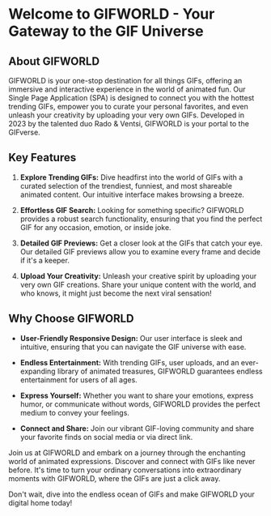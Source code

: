 # Welcome to GIFWORLD - Your Gateway to the GIF Universe

## About GIFWORLD
GIFWORLD is your one-stop destination for all things GIFs, offering an immersive and interactive experience in the world of animated fun. Our Single Page Application (SPA) is designed to connect you with the hottest trending GIFs, empower you to curate your personal favorites, and even unleash your creativity by uploading your very own GIFs. Developed in 2023 by the talented duo Rado & Ventsi, GIFWORLD is your portal to the GIFverse.

## Key Features

1. **Explore Trending GIFs:** Dive headfirst into the world of GIFs with a curated selection of the trendiest, funniest, and most shareable animated content. Our intuitive interface makes browsing a breeze.

2. **Effortless GIF Search:** Looking for something specific? GIFWORLD provides a robust search functionality, ensuring that you find the perfect GIF for any occasion, emotion, or inside joke.

3. **Detailed GIF Previews:** Get a closer look at the GIFs that catch your eye. Our detailed GIF previews allow you to examine every frame and decide if it's a keeper.

4. **Upload Your Creativity:** Unleash your creative spirit by uploading your very own GIF creations. Share your unique content with the world, and who knows, it might just become the next viral sensation!

## Why Choose GIFWORLD

- **User-Friendly Responsive Design:** Our user interface is sleek and intuitive, ensuring that you can navigate the GIF universe with ease.

- **Endless Entertainment:** With trending GIFs, user uploads, and an ever-expanding library of animated treasures, GIFWORLD guarantees endless entertainment for users of all ages.

- **Express Yourself:** Whether you want to share your emotions, express humor, or communicate without words, GIFWORLD provides the perfect medium to convey your feelings.

- **Connect and Share:** Join our vibrant GIF-loving community and share your favorite finds on social media or via direct link.

Join us at GIFWORLD and embark on a journey through the enchanting world of animated expressions. Discover and connect with GIFs like never before. It's time to turn your ordinary conversations into extraordinary moments with GIFWORLD, where the GIFs are just a click away.

Don't wait, dive into the endless ocean of GIFs and make GIFWORLD your digital home today!